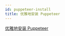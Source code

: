 ```yaml
---
id: puppeteer-install
title: 优雅地安装 Puppeteer
---
```


[优雅地安装 Puppeteer](https://gera2ld.space/posts/how-to-install-puppeteer/)